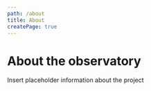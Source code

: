 ```yaml
---
path: /about
title: About
createPage: true
---
```


# About the observatory

Insert placeholder information about the project
